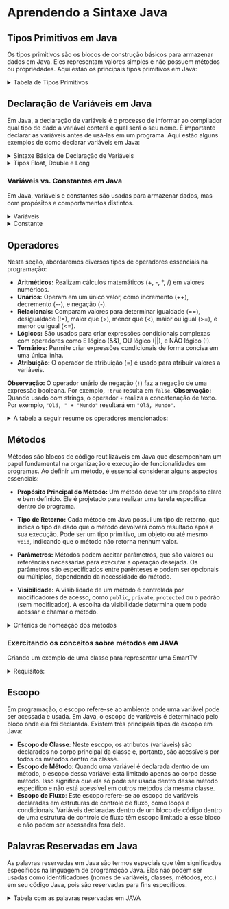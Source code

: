 # Aprendendo a Sintaxe Java

## Tipos Primitivos em Java

Os tipos primitivos são os blocos de construção básicos para armazenar dados em Java. Eles representam valores simples e não possuem métodos ou propriedades. Aqui estão os principais tipos primitivos em Java:

<details>

<summary>Tabela de Tipos Primitivos</summary>

| Tipo Primitivo | Descrição                                           | Exemplo    |
|----------------|-----------------------------------------------------|------------|
| `byte`         | Representa valores inteiros de 8 bits.             | `byte idade = 25;` |
| `short`        | Representa valores inteiros de 16 bits.            | `short quantidade = 1000;` |
| `int`          | Representa valores inteiros de 32 bits.            | `int numero = 42;` |
| `long`         | Representa valores inteiros de 64 bits.            | `long populacaoMundial = 7_900_000_000L;` |
| `float`        | Representa números de ponto flutuante de precisão simples de 32 bits. | `float preco = 19.99f;` |
| `double`       | Representa números de ponto flutuante de precisão dupla de 64 bits. | `double pi = 3.14159265359;` |
| `char`         | Representa um único caractere Unicode de 16 bits.  | `char letra = 'A';` |
| `boolean`      | Representa um valor verdadeiro ou falso.           | `boolean estaChovendo = false;` |

Esses tipos primitivos são usados para representar dados simples, como números inteiros, números de ponto flutuante, caracteres e valores booleanos, em programas Java.

</details>

## Declaração de Variáveis em Java

Em Java, a declaração de variáveis é o processo de informar ao compilador qual tipo de dado a variável conterá e qual será o seu nome. É importante declarar as variáveis antes de usá-las em um programa. Aqui estão alguns exemplos de como declarar variáveis em Java:

<details>

<summary>Sintaxe Básica de Declaração de Variáveis</summary>

```java
// Declarando uma variável int chamada 'idade'
int idade;

// Declarando uma variável double chamada 'preco'
double preco;

// Declarando uma variável String chamada 'nome'
String nome;
```

</details>

<details>

<summary>Tipos Float, Double e Long</summary>

Neste tópico, discutiremos os tipos de dados numéricos `float`, `double` e `long`, cada um com suas próprias características distintas.

- **`float`**: É usado para representar números em ponto flutuante de precisão simples, com 32 bits. Para especificar um valor `float`, é importante incluir o sufixo "f" no final do número.

  Exemplo:

```c
  float meuFloat = 3.14159f;
  ```

- **`double`**: Similar ao `float`, mas com maior precisão, usando 64 bits. Não é necessário um sufixo especial para `double`.

  Exemplo:

  ```c
  double meuDouble = 3.14159265359;
  ```

- **`long`**: Utilizado para representar números inteiros longos, com precisão ilimitada (dependendo da plataforma, usa 32 ou 64 bits). Para especificar um valor `long`, é importante incluir o sufixo "L" no final do número.

  Exemplo:

  ```c
  long meuLong = 1234567890L;
  ```

</details>

### Variáveis vs. Constantes em Java

Em Java, variáveis e constantes são usadas para armazenar dados, mas com propósitos e comportamentos distintos.

<details>

<summary>Variáveis</summary>

- **Variáveis** podem armazenar dados mutáveis durante a execução do programa.
- Elas são declaradas usando palavras-chave como `int`, `double`, `String`, entre outras, seguidas pelo nome da variável.
- O valor de uma variável pode ser alterado usando atribuições.
- Exemplo:

  ```java
  int idade = 25; // Declaração de uma variável "idade" com valor inicial 25
  idade = 26;     // Alteração do valor da variável "idade" para 26
  ```

</details>

<details>

<summary>Constante</summary>

- Em Java, a declaração de constantes é feita usando a palavra-chave `final``.
- Em Java, a convenção comum para nomear constantes é usando letras maiúsculas. Isso torna mais fácil identificar rapidamente quais identificadores são constantes no código.
- O valor de uma constante não pode ser modificado após a atribuição inicial.

```java
final int TAMANHO_MAXIMO = 100;
final double TAXA_DE_JUROS = 0.05;
final String NOME_DA_EMPRESA = "Minha Empresa";
```

</details>

## Operadores

Nesta seção, abordaremos diversos tipos de operadores essenciais na programação:

- **Aritméticos:** Realizam cálculos matemáticos (+, -, *, /) em valores numéricos.
- **Unários:** Operam em um único valor, como incremento (++), decremento (--), e negação (-).
- **Relacionais:** Comparam valores para determinar igualdade (==), desigualdade (!=), maior que (>), menor que (<), maior ou igual (>=), e menor ou igual (<=).
- **Lógicos:** São usados para criar expressões condicionais complexas com operadores como E lógico (&&), OU lógico (||), e NÃO lógico (!).
- **Ternários:** Permite criar expressões condicionais de forma concisa em uma única linha.
- **Atribuição:** O operador de atribuição (=) é usado para atribuir valores a variáveis.

 **Observação:** O operador unário de negação (`!`) faz a negação de uma expressão booleana. Por exemplo, `!true` resulta em `false`.
**Observação:** Quando usado com strings, o operador `+` realiza a concatenação de texto. Por exemplo, `"Olá, " + "Mundo"` resultará em `"Olá, Mundo"`.

<details>

<summary>A tabela a seguir resume os operadores mencionados:</summary>

| Tipo           | Operador                  | Exemplo                 |
|----------------|---------------------------|-------------------------|
| Aritméticos    | +, -, *, /, %                 | `a + b`, `x * y`         |
| Unários        | ++, --, -, !                | `i++`, `-x`              |
| Relacionais    | ==, !=, >, <, >=, <=       | `a == b`, `x > y`        |
| Lógicos        | "&&", "||", "!"             | `x && y`, `!flag`         |
| Ternários      | ? :                       | `condition ? true : false`|
| Atribuição     | =                         | `x = 5`, `name = "John"` |

</details>

## Métodos

Métodos são blocos de código reutilizáveis em Java que desempenham um papel fundamental na organização e execução de funcionalidades em programas. Ao definir um método, é essencial considerar alguns aspectos essenciais:

- **Propósito Principal do Método:** Um método deve ter um propósito claro e bem definido. Ele é projetado para realizar uma tarefa específica dentro do programa.

- **Tipo de Retorno:** Cada método em Java possui um tipo de retorno, que indica o tipo de dado que o método devolverá como resultado após a sua execução. Pode ser um tipo primitivo, um objeto ou até mesmo `void`, indicando que o método não retorna nenhum valor.

- **Parâmetros:** Métodos podem aceitar parâmetros, que são valores ou referências necessárias para executar a operação desejada. Os parâmetros são especificados entre parênteses e podem ser opcionais ou múltiplos, dependendo da necessidade do método.

- **Visibilidade:** A visibilidade de um método é controlada por modificadores de acesso, como `public`, `private`, `protected` ou o padrão (sem modificador). A escolha da visibilidade determina quem pode acessar e chamar o método.

<details>
<summary>Critérios de nomeação dos métodos</summary>

Ao nomear métodos em Java, é importante seguir algumas convenções e critérios para tornar seu código mais legível e compreensível. Aqui estão algumas diretrizes gerais:

- **Convenção CamelCase:** O nome do método deve seguir a convenção CamelCase, onde a primeira palavra começa com letra minúscula e as palavras subsequentes começam com letra maiúscula. Por exemplo, `calcularSalario()`.

- **Nome Descritivo:** Escolha nomes descritivos que indiquem claramente a função do método. Evite nomes genéricos como `funcao()` ou `metodo1()`. Prefira nomes que descrevam o que o método faz, como `calcularMedia()` ou `enviarEmail()`.

- **Verbos:** Use verbos que descrevam a ação que o método executa. Isso ajuda a indicar o propósito do método. Por exemplo, use nomes como `calcular`, `salvar`, `enviar`, etc.

- **Evite Abreviações Obscuras:** Evite abreviações que não sejam facilmente compreensíveis. Use nomes completos e significativos.

- **Coerência:** Mantenha uma convenção de nomeação consistente em todo o seu código para facilitar a leitura e a manutenção.

- **Evite Nomes Excessivamente Longos:** Embora seja importante ser descritivo, evite nomes excessivamente longos que tornem o código difícil de ler. Encontre um equilíbrio entre clareza e concisão.

- **Use Nomes que Indiquem Retorno:** Se possível, escolha nomes que indiquem o que o método retorna. Por exemplo, um método que calcula o preço pode ser chamado de `calcularPreco()`.

- **Exemplos Adequados:**

  1. `calcularSalario()`: Um nome descritivo que indica claramente o propósito do método.
  2. `enviarEmail()`: Usando um verbo que descreve a ação realizada pelo método.
  3. `calcularMedia()`: Um nome que indica claramente a operação realizada.

- **Exemplos Não Adequados:**

  1. `fnc()`: Um nome genérico e abreviado que não descreve a função do método.
  2. `metodo1()`: Um nome genérico e sem significado.
  3. `xyz()`: Um nome curto e obscuro que não indica o propósito do método.
  4. `calculateValueBasedOnAgeAndIncomeAndLocationAnd...()`: Um nome excessivamente longo e difícil de ler.

</details>

### Exercitando os conceitos sobre métodos em JAVA

Criando um exemplo de uma classe para representar uma SmartTV

<details><summary>Requisitos:</summary>

 1. Deve possuir as seguintes características: ligada `(boolean)`, canal `(int)` e volume `(int)`.
 2. A TV poderá ligar e desligare assim mudar o seu `status`.
 3. A TV poderá aumentar ou diminuir o volume sempre em `+1 ou -1`.
 4. A TV poderá mudar de canal de 1 em 1 ou definindo diretamente pelo número.

</details>

## Escopo

Em programação, o escopo refere-se ao ambiente onde uma variável pode ser acessada e usada. Em Java, o escopo de variáveis é determinado pelo bloco onde ela foi declarada. Existem três principais tipos de escopo em Java:

- **Escopo de Classe**: Neste escopo, os atributos (variáveis) são declarados no corpo principal da classe e, portanto, são acessíveis por todos os métodos dentro da classe.
- **Escopo de Método**: Quando uma variável é declarada dentro de um método, o escopo dessa variável está limitado apenas ao corpo desse método. Isso significa que ela só pode ser usada dentro desse método específico e não está acessível em outros métodos da mesma classe.
- **Escopo de Fluxo**: Este escopo refere-se ao escopo de variáveis declaradas em estruturas de controle de fluxo, como loops e condicionais. Variáveis declaradas dentro de um bloco de código dentro de uma estrutura de controle de fluxo têm escopo limitado a esse bloco e não podem ser acessadas fora dele.

## Palavras Reservadas em Java

As palavras reservadas em Java são termos especiais que têm significados específicos na linguagem de programação Java. Elas não podem ser usadas como identificadores (nomes de variáveis, classes, métodos, etc.) em seu código Java, pois são reservadas para fins específicos.

<details>
<summary>Tabela com as palavras reservadas em JAVA</summary>

| Palavra Reservada | Descrição                                     |
|-------------------|-----------------------------------------------|
| `abstract`        | Usado para declarar classes abstratas e métodos abstratos. |
| `assert`          | Usado para testes de asserção (não recomendado para uso geral). |
| `boolean`         | Representa um tipo de dado booleano com valores `true` ou `false`. |
| `break`           | Usado para sair de loops `for`, `while`, ou `do-while`. |
| `byte`            | Representa um tipo de dado de 8 bits com valores entre -128 e 127. |
| `case`            | Usado em declarações `switch` para identificar ramos de código. |
| `catch`           | Captura exceções em blocos `try-catch`. |
| `char`            | Representa um tipo de dado de caractere Unicode de 16 bits. |
| `class`           | Define uma classe em Java. |
| `const`           | Não utilizado em Java (reservado para uso futuro). |
| `continue`        | Usado para continuar com a próxima iteração de loops `for`, `while`, ou `do-while`. |
| `default`         | Usado em declarações `switch` como um caso padrão quando nenhum outro caso corresponde. |
| `do`              | Inicia um loop `do-while`. |
| `double`          | Representa um tipo de dado de ponto flutuante de 64 bits. |
| `else`            | Usado em condicionais `if-else`. |
| `enum`            | Define um tipo enumerado. |
| `extends`         | Indica uma herança de classe. |
| `final`           | Usado para declarar que uma classe, método ou variável não pode ser estendida, substituída ou modificada. |
| `finally`         | Usado em blocos `try-finally` para garantir a execução de código. |
| `float`           | Representa um tipo de dado de ponto flutuante de 32 bits. |
| `for`             | Inicia um loop `for`. |
| `if`              | Inicia uma condicional `if`. |
| `implements`      | Indica que uma classe deve implementar uma interface. |
| `import`          | Importa classes ou pacotes para uso no código. |
| `instanceof`      | Verifica se um objeto é uma instância de uma classe. |
| `int`             | Representa um tipo de dado de inteiro de 32 bits. |
| `interface`       | Define uma interface. |
| `long`            | Representa um tipo de dado de inteiro longo de 64 bits. |
| `native`          | Indica que um método é implementado em código nativo (geralmente C/C++). |
| `new`             | Cria uma nova instância de uma classe ou um array. |
| `null`            | Representa uma referência nula. |
| `package`         | Define um pacote de classes. |
| `private`         | Indica que um membro de classe é acessível apenas dentro da própria classe. |
| `protected`       | Indica que um membro de classe é acessível dentro da própria classe e suas subclasses. |
| `public`          | Indica que um membro de classe é acessível de qualquer lugar. |
| `return`          | Retorna um valor de um método. |
| `short`           | Representa um tipo de dado de inteiro curto de 16 bits. |
| `static`          | Indica que um membro de classe pertence à classe, não a instâncias individuais. |
| `strictfp`        | Indica que um método segue as regras de ponto flutuante estritas. |
| `super`           | Chama um método da classe pai ou acessa um construtor da classe pai. |
| `switch`          | Inicia uma declaração `switch` para seleção múltipla. |
| `synchronized`    | Sincroniza threads para acesso seguro a recursos compartilhados. |
| `this`            | Referência à instância atual de uma classe. |
| `throw`           | Lança uma exceção. |
| `throws`          | Declara exceções que podem ser lançadas por um método. |
| `transient`       | Indica que um campo de classe não deve ser serializado. |
| `try`             | Inicia um bloco `try` para tratamento de exceções. |
| `void`            | Indica que um método não retorna um valor. |
| `volatile`        | Indica que um campo de classe pode ser modificado por várias threads. |
| `while`           | Inicia um loop `while`. |

</details>
